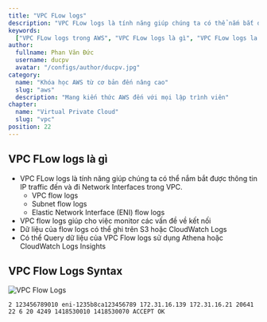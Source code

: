 ```yaml
---
title: "VPC FLow logs"
description: "VPC FLow logs là tính năng giúp chúng ta có thể nắm bắt được thông tin IP traffic đến và đi Network Interfaces trong VPC."
keywords:
  ["VPC FLow logs trong AWS", "VPC FLow logs là gì", "VPC FLow logs la gi"]
author:
  fullname: Phan Văn Đức
  username: ducpv
  avatar: "/configs/author/ducpv.jpg"
category:
  name: "Khóa học AWS từ cơ bản đến nâng cao"
  slug: "aws"
  description: "Mang kiến thức AWS đến với mọi lập trình viên"
chapter:
  name: "Virtual Private Cloud"
  slug: "vpc"
position: 22
---
```


## VPC FLow logs là gì

- VPC FLow logs là tính năng giúp chúng ta có thể nắm bắt được thông tin IP traffic đến và đi Network Interfaces trong VPC.
  - VPC flow logs
  - Subnet flow logs
  - Elastic Network Interface (ENI) flow logs
- VPC flow logs giúp cho việc monitor các vấn đề về kết nối
- Dữ liệu của flow logs có thể ghi trên S3 hoặc CloudWatch Logs
- Có thể Query dữ liệu của VPC Flow logs sử dụng Athena hoặc CloudWatch Logs Insights

## VPC Flow Logs Syntax

![VPC Flow Logs](https://user-images.githubusercontent.com/29729545/147268701-1e638881-bee6-4e67-a529-0708c689e879.png)

```ssh
2 123456789010 eni-1235b8ca123456789 172.31.16.139 172.31.16.21 20641 22 6 20 4249 1418530010 1418530070 ACCEPT OK
```
